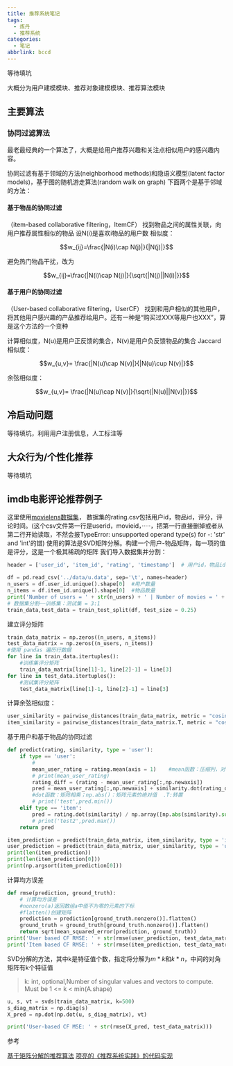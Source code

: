 ```yaml
---
title: 推荐系统笔记
tags:
  - 炼丹
  - 推荐系统
categories:
  - 笔记
abbrlink: bccd
---
```

等待填坑
<!-- more -->
大概分为用户建模模块、推荐对象建模模块、推荐算法模块

## 主要算法

### 协同过滤算法

最老最经典的一个算法了，大概是给用户推荐兴趣和关注点相似用户的感兴趣内容。

协同过滤有基于领域的方法(neighborhood methods)和隐语义模型(latent factor models)，基于图的随机游走算法(random walk on graph)
下面两个是基于邻域的方法：

#### 基于物品的协同过滤

（item-based collaborative filtering，ItemCF）
找到物品之间的属性关联，向用户推荐属性相似的物品
设N(i)是喜欢i物品的用户数
相似度：

$$w_{ij}=\frac{|N(i)\cap N(j)|}{|N(j)|}$$

避免热门物品干扰，改为

$$w_{ij}=\frac{|N(i)\cap N(j)|}{\sqrt{|N(j)||N(i)|}}$$

#### 基于用户的协同过滤

（User-based collaborative filtering，UserCF）
找到和用户相似的其他用户，将其他用户感兴趣的产品推荐给用户。还有一种是“购买过XXX等用户也XXX”，算是这个方法的一个变种

计算相似度，N(u)是用户正反馈的集合，N(v)是用户负反馈物品的集合
Jaccard相似度：

$$w_{u,v}= \frac{|N(u)\cap N(v)|}{|N(u)\cup N(v)|}$$

余弦相似度：

$$w_{u,v}= \frac{|N(u)\cap N(v)|}{\sqrt{|N(u)||N(v)|}}$$

## 冷启动问题

等待填坑，利用用户注册信息，人工标注等

## 大众行为/个性化推荐

等待填坑

## imdb电影评论推荐例子

这里使用[movielens数据集](http://files.grouplens.org/datasets/movielens/)，
数据集的rating.csv包括用户id，物品id，评分，评论时间。(这个csv文件第一行是userid，movieid，·····，把第一行直接删掉或者从第二行开始读取，不然会报TypeError: unsupported operand type(s) for -: 'str' and 'int'的错)
使用的算法是SVD矩阵分解。构建一个用户-物品矩阵，每一项的值是评分，这是一个极其稀疏的矩阵
我们导入数据集并分割：

```python
header = ['user_id', 'item_id', 'rating', 'timestamp']  # 用户id，物品id，评分，评论时间

df = pd.read_csv('../data/u.data', sep='\t', names=header)
n_users = df.user_id.unique().shape[0]  #用户数量
n_items = df.item_id.unique().shape[0]  #物品数量
print('Number of users = ' + str(n_users) + ' | Number of movies = ' + str(n_items))
# 数据集分割——训练集：测试集 = 3:1
train_data,test_data = train_test_split(df, test_size = 0.25)
```

建立评分矩阵
```python
train_data_matrix = np.zeros((n_users, n_items))
test_data_matrix = np.zeros((n_users, n_items))
#使用 pandas 遍历行数据
for line in train_data.itertuples():
    #训练集评分矩阵
    train_data_matrix[line[1]-1, line[2]-1] = line[3]
for line in test_data.itertuples():
    #测试集评分矩阵
    test_data_matrix[line[1]-1, line[2]-1] = line[3]
```

计算余弦相似度：

```python
user_similarity = pairwise_distances(train_data_matrix, metric = "cosine")  # 计算余弦距离
item_similarity = pairwise_distances(train_data_matrix.T, metric = "cosine")
```

基于用户和基于物品的协同过滤

```python
def predict(rating, similarity, type = 'user'):
    if type == 'user':
        # 
        mean_user_rating = rating.mean(axis = 1)    #mean函数：压缩列，对各行求均值，返回 m *1 矩阵
        # print(mean_user_rating)
        rating_diff = (rating - mean_user_rating[:,np.newaxis])
        pred = mean_user_rating[:,np.newaxis] + similarity.dot(rating_diff) / np.array([np.abs(similarity).sum(axis=1)]).T
        #dot函数：矩阵相乘；np.abs()：矩阵元素的绝对值  .T:转置
        # print('test',pred.min())
    elif type == 'item':
        pred = rating.dot(similarity) / np.array([np.abs(similarity).sum(axis=1)])
        # print('test2',pred.max())
    return pred
```

```python
item_prediction = predict(train_data_matrix, item_similarity, type = 'item')
user_prediction = predict(train_data_matrix, user_similarity, type = 'user')
print(len(item_prediction))
print(len(item_prediction[0]))
print(np.argsort(item_prediction[0]))
```
计算均方误差
```python
def rmse(prediction, ground_truth):
    # 计算均方误差
    #nonzero(a)返回数组a中值不为零的元素的下标
    #flatten()创建矩阵
    prediction = prediction[ground_truth.nonzero()].flatten()
    ground_truth = ground_truth[ground_truth.nonzero()].flatten()
    return sqrt(mean_squared_error(prediction, ground_truth))
print('User based CF RMSE: ' + str(rmse(user_prediction, test_data_matrix)))
print('Item based CF RMSE: ' + str(rmse(item_prediction, test_data_matrix)))
```

SVD分解的方法，其中k是特征值个数，指定将分解为$m*k$和$k*n$，中间的对角矩阵有k个特征值
>k: int, optional,Number of singular values and vectors to compute. Must be 1 <= k < min(A.shape)

```python
u, s, vt = svds(train_data_matrix, k=500)
s_diag_matrix = np.diag(s)
X_pred = np.dot(np.dot(u, s_diag_matrix), vt)

print('User-based CF MSE: ' + str(rmse(X_pred, test_data_matrix)))
```

参考

[基于矩阵分解的推荐算法](https://lumingdong.cn/recommendation-algorithm-based-on-matrix-decomposition.html)
[项亮的《推荐系统实践》的代码实现](https://github.com/qcymkxyc/RecSys)
